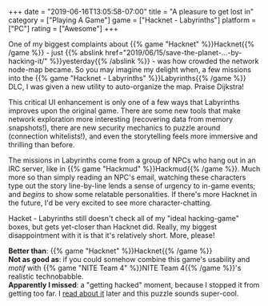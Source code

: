 +++
date = "2019-06-16T13:05:58-07:00"
title = "A pleasure to get lost in"
category = ["Playing A Game"]
game = ["Hacknet - Labyrinths"]
platform = ["PC"]
rating = ["Awesome"]
+++

One of my biggest complaints about {{% game "Hacknet" %}}Hacknet{{% /game %}} - just {{% abslink href="2019/06/15/save-the-planet-...-by-hacking-it/" %}}yesterday{{% /abslink %}} - was how crowded the network node-map became.  So you may imagine my delight when, a few missions into the {{% game "Hacknet - Labyrinths" %}}Labyrinths{{% /game %}} DLC, I was given a new utility to auto-organize the map.  Praise Dijkstra!

This critical UI enhancement is only one of a few ways that Labyrinths improves upon the original game.  There are some new tools that make network exploration more interesting (recovering data from memory snapshots!), there are new security mechanics to puzzle around (connection whitelists!), and even the storytelling feels more immersive and thrilling than before.

The missions in Labyrinths come from a group of NPCs who hang out in an IRC server, like in {{% game "Hackmud" %}}Hackmud{{% /game %}}.  Much more so than simply reading an NPC's email, watching these characters type out the story line-by-line lends a sense of urgency to in-game events; and <i>begins</i> to show some relatable personalities.  If there's more Hacknet in the future, I'd be very excited to see more character-chatting.

Hacket - Labyrinths still doesn't check all of my "ideal hacking-game" boxes, but gets yet-closer than Hacknet did.  Really, my biggest disappointment with it is that it's relatively short.  More, please!

<b>Better than</b>: {{% game "Hacknet" %}}Hacknet{{% /game %}}  
<b>Not as good as</b>: if you could somehow combine this game's usability and <i>motif</i> with {{% game "NITE Team 4" %}}NITE Team 4{{% /game %}}'s realistic technobabble.  
<b>Apparently I missed</b>: a "getting hacked" moment, because I stopped it from getting too far.  I <a href="https://steamcommunity.com/app/365450/discussions/0/133261370005226979/">read about it</a> later and this puzzle sounds super-cool.
